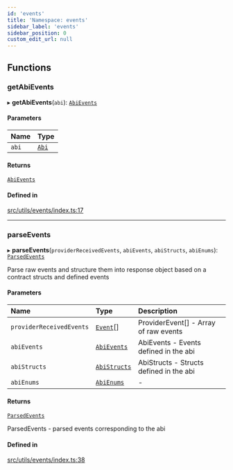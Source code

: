 ```yaml
---
id: 'events'
title: 'Namespace: events'
sidebar_label: 'events'
sidebar_position: 0
custom_edit_url: null
---
```


## Functions

### getAbiEvents

▸ **getAbiEvents**(`abi`): [`AbiEvents`](types.md#abievents)

#### Parameters

| Name  | Type                  |
| :---- | :-------------------- |
| `abi` | [`Abi`](types.md#abi) |

#### Returns

[`AbiEvents`](types.md#abievents)

#### Defined in

[src/utils/events/index.ts:17](https://github.com/0xs34n/starknet.js/blob/v5.19.5/src/utils/events/index.ts#L17)

---

### parseEvents

▸ **parseEvents**(`providerReceivedEvents`, `abiEvents`, `abiStructs`, `abiEnums`): [`ParsedEvents`](types.md#parsedevents)

Parse raw events and structure them into response object based on a contract structs and defined events

#### Parameters

| Name                     | Type                                      | Description                             |
| :----------------------- | :---------------------------------------- | :-------------------------------------- |
| `providerReceivedEvents` | [`Event`](../interfaces/types.Event.md)[] | ProviderEvent[] - Array of raw events   |
| `abiEvents`              | [`AbiEvents`](types.md#abievents)         | AbiEvents - Events defined in the abi   |
| `abiStructs`             | [`AbiStructs`](types.md#abistructs)       | AbiStructs - Structs defined in the abi |
| `abiEnums`               | [`AbiEnums`](types.md#abienums)           | -                                       |

#### Returns

[`ParsedEvents`](types.md#parsedevents)

ParsedEvents - parsed events corresponding to the abi

#### Defined in

[src/utils/events/index.ts:38](https://github.com/0xs34n/starknet.js/blob/v5.19.5/src/utils/events/index.ts#L38)
